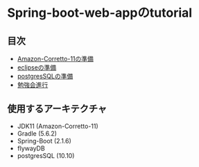 # Spring-boot-web-appのtutorial

## 目次

- [Amazon-Corretto-11の準備](./docs/java.md)
- [eclipseの準備](./docs/eclipse.md)
- [postgresSQLの準備](./docs/postgres.md)
- [勉強会進行](./docs/tutorials.md)

## 使用するアーキテクチャ

- JDK11 (Amazon-Corretto-11)
- Gradle (5.6.2)
- Spring-Boot (2.1.6)
- flywayDB
- postgresSQL (10.10)
